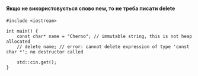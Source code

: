 #### Якщо не використовується слово new, то не треба писати delete

```
#include <iostream>

int main() {
    const char* name = "Cherno"; // immutable string, this is not heap allocated
    // delete name; // error: cannot delete expression of type 'const char *'; no destructor called

    std::cin.get();
}
```
